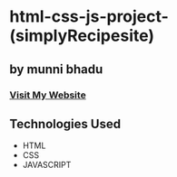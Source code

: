 # html-css-js-project-(simplyRecipesite)

## by munni bhadu



###   [Visit My Website]( https://monnibhadu123.github.io/HTML-CSS-Project---HTML-CSS-Mini-Project-University---jatii8mj8cx3 "LCO")

##  Technologies Used
   - HTML
   - CSS
   - JAVASCRIPT


 
